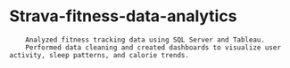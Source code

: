 # Strava-fitness-data-analytics
        Analyzed fitness tracking data using SQL Server and Tableau.          
        Performed data cleaning and created dashboards to visualize user activity, sleep patterns, and calorie trends.
